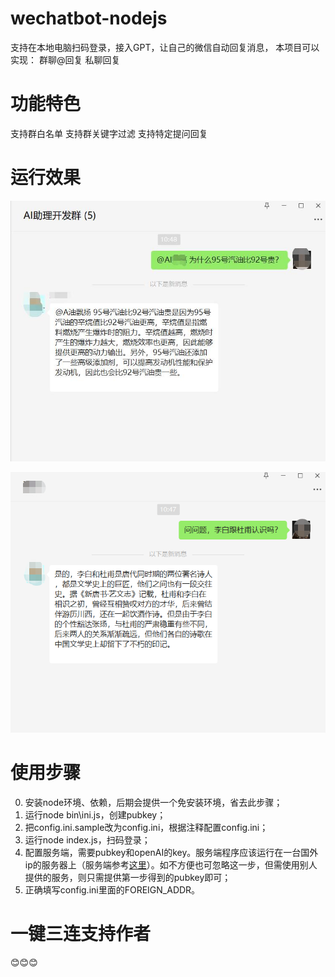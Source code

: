 # wechatbot-nodejs

支持在本地电脑扫码登录，接入GPT，让自己的微信自动回复消息，
本项目可以实现：
群聊@回复
私聊回复


# 功能特色

支持群白名单
支持群关键字过滤
支持特定提问回复


# 运行效果

![群聊](doc/images/group.jpg)

![私聊](doc/images/p2p.png)


# 使用步骤
0. 安装node环境、依赖，后期会提供一个免安装环境，省去此步骤；
1. 运行node bin\ini.js，创建pubkey；
2. 把config.ini.sample改为config.ini，根据注释配置config.ini；
3. 运行node index.js，扫码登录；
4. 配置服务端，需要pubkey和openAI的key。服务端程序应该运行在一台国外ip的服务器上（服务端参考[这里](https://github.com/sinajia/wechatbot-server)）。如不方便也可忽略这一步，但需使用别人提供的服务，则只需提供第一步得到的pubkey即可；
5. 正确填写config.ini里面的FOREIGN_ADDR。


# 一键三连支持作者
😊😊😊
